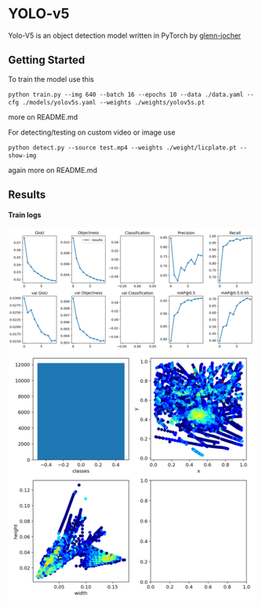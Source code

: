 # YOLO-v5

Yolo-V5 is an object detection model written in PyTorch by [glenn-jocher](https://github.com/glenn-jocher)

## Getting Started

To train the model use this 
```
python train.py --img 640 --batch 16 --epochs 10 --data ./data.yaml --cfg ./models/yolov5s.yaml --weights ./weights/yolov5s.pt
```
more on README.md

For detecting/testing on custom video or image use 
```
python detect.py --source test.mp4 --weights ./weight/licplate.pt --show-img
```
again more on README.md

## Results

#### Train logs

![](imgs/results.png)
![](imgs/labels.png)




 


